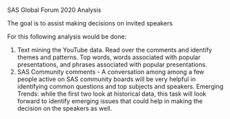 SAS Global Forum 2020 Analysis

The goal is to assist making decisions on invited speakers

For this following analysis would be done:
1) Text mining the YouTube data. Read over the comments and identify themes and patterns. Top words, words associated with popular presentations, and phrases associated with popular presentations.
2) SAS Community comments - A conversation among among a few people active on SAS community boards will be very helpful in identifying common questions and top subjects and speakers. 
Emerging Trends: while the first two look at historical data, this task will look forward to identify emerging issues that could help in making the decision on the speakers as well.
